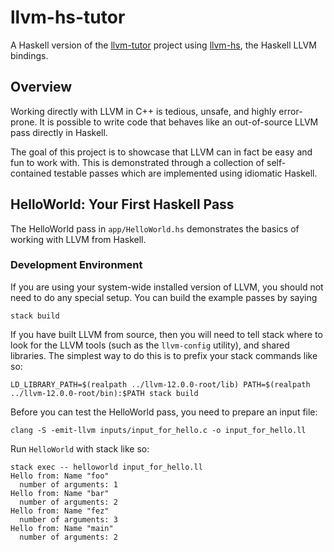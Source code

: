# llvm-hs-tutor

A Haskell version of the
[llvm-tutor](https://github.com/banach-space/llvm-tutor) project using
[llvm-hs](https://github.com/llvm-hs), the Haskell LLVM bindings.

## Overview

Working directly with LLVM in C++ is tedious, unsafe, and highly error-prone.
It is possible to write code that behaves like an out-of-source LLVM pass
directly in Haskell.

The goal of this project is to showcase that LLVM can in fact be easy and fun to
work with. This is demonstrated through a collection of self-contained testable
passes which are implemented using idiomatic Haskell.

## HelloWorld: Your First Haskell Pass

The HelloWorld pass in `app/HelloWorld.hs` demonstrates the basics of working
with LLVM from Haskell.

### Development Environment

If you are using your system-wide installed version of LLVM, you should not
need to do any special setup. You can build the example passes by saying

```
stack build
```

If you have built LLVM from source, then you will need to tell stack where to
look for the LLVM tools (such as the `llvm-config` utility), and shared
libraries. The simplest way to do this is to prefix your stack commands like
so:

```
LD_LIBRARY_PATH=$(realpath ../llvm-12.0.0-root/lib) PATH=$(realpath ../llvm-12.0.0-root/bin):$PATH stack build
```

Before you can test the HelloWorld pass, you need to prepare an input file:

```
clang -S -emit-llvm inputs/input_for_hello.c -o input_for_hello.ll
```

Run `HelloWorld` with stack like so:

```
stack exec -- helloworld input_for_hello.ll
Hello from: Name "foo"
  number of arguments: 1
Hello from: Name "bar"
  number of arguments: 2
Hello from: Name "fez"
  number of arguments: 3
Hello from: Name "main"
  number of arguments: 2
```
